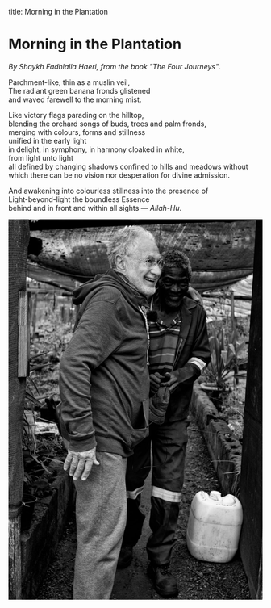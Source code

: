 title: Morning in the Plantation

# Morning in the Plantation

_By Shaykh Fadhlalla Haeri, from the book "The Four Journeys"_.

Parchment-like, thin as a muslin veil,  
The radiant green banana fronds glistened  
and waved farewell to the morning mist.  

Like victory flags parading on the hilltop,  
blending the orchard songs of buds, trees and palm fronds,  
merging with colours, forms and stillness  
unified in the early light  
in delight, in symphony, in harmony cloaked in white,  
from light unto light  
all defined by changing shadows confined to hills and meadows without   
which there can be no vision nor desperation for divine admission.  
  
And awakening into colourless stillness into the presence of  
Light-beyond-light the boundless Essence  
behind and in front and within all sights — _Allah-Hu_.

![Plantation Morning](./img/sfh_plantation.jpg)